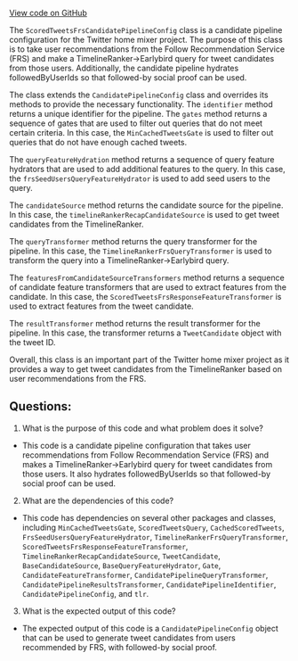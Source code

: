 [View code on GitHub](https://github.com/misbahsy/the-algorithm/home-mixer/server/src/main/scala/com/twitter/home_mixer/product/scored_tweets/candidate_pipeline/ScoredTweetsFrsCandidatePipelineConfig.scala)

The `ScoredTweetsFrsCandidatePipelineConfig` class is a candidate pipeline configuration for the Twitter home mixer project. The purpose of this class is to take user recommendations from the Follow Recommendation Service (FRS) and make a TimelineRanker->Earlybird query for tweet candidates from those users. Additionally, the candidate pipeline hydrates followedByUserIds so that followed-by social proof can be used.

The class extends the `CandidatePipelineConfig` class and overrides its methods to provide the necessary functionality. The `identifier` method returns a unique identifier for the pipeline. The `gates` method returns a sequence of gates that are used to filter out queries that do not meet certain criteria. In this case, the `MinCachedTweetsGate` is used to filter out queries that do not have enough cached tweets.

The `queryFeatureHydration` method returns a sequence of query feature hydrators that are used to add additional features to the query. In this case, the `frsSeedUsersQueryFeatureHydrator` is used to add seed users to the query.

The `candidateSource` method returns the candidate source for the pipeline. In this case, the `timelineRankerRecapCandidateSource` is used to get tweet candidates from the TimelineRanker.

The `queryTransformer` method returns the query transformer for the pipeline. In this case, the `TimelineRankerFrsQueryTransformer` is used to transform the query into a TimelineRanker->Earlybird query.

The `featuresFromCandidateSourceTransformers` method returns a sequence of candidate feature transformers that are used to extract features from the candidate. In this case, the `ScoredTweetsFrsResponseFeatureTransformer` is used to extract features from the tweet candidate.

The `resultTransformer` method returns the result transformer for the pipeline. In this case, the transformer returns a `TweetCandidate` object with the tweet ID.

Overall, this class is an important part of the Twitter home mixer project as it provides a way to get tweet candidates from the TimelineRanker based on user recommendations from the FRS.
## Questions: 
 1. What is the purpose of this code and what problem does it solve? 
- This code is a candidate pipeline configuration that takes user recommendations from Follow Recommendation Service (FRS) and makes a TimelineRanker->Earlybird query for tweet candidates from those users. It also hydrates followedByUserIds so that followed-by social proof can be used.

2. What are the dependencies of this code? 
- This code has dependencies on several other packages and classes, including `MinCachedTweetsGate`, `ScoredTweetsQuery`, `CachedScoredTweets`, `FrsSeedUsersQueryFeatureHydrator`, `TimelineRankerFrsQueryTransformer`, `ScoredTweetsFrsResponseFeatureTransformer`, `TimelineRankerRecapCandidateSource`, `TweetCandidate`, `BaseCandidateSource`, `BaseQueryFeatureHydrator`, `Gate`, `CandidateFeatureTransformer`, `CandidatePipelineQueryTransformer`, `CandidatePipelineResultsTransformer`, `CandidatePipelineIdentifier`, `CandidatePipelineConfig`, and `tlr`.

3. What is the expected output of this code? 
- The expected output of this code is a `CandidatePipelineConfig` object that can be used to generate tweet candidates from users recommended by FRS, with followed-by social proof.